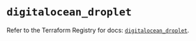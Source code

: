 # `digitalocean_droplet`

Refer to the Terraform Registry for docs: [`digitalocean_droplet`](https://registry.terraform.io/providers/digitalocean/digitalocean/2.62.0/docs/resources/droplet).
